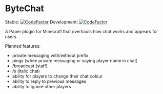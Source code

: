 # ByteChat
Stable: [![CodeFactor](https://www.codefactor.io/repository/github/ppgome/bytechat/badge)](https://www.codefactor.io/repository/github/ppgome/bytechat) Development: [![CodeFactor](https://www.codefactor.io/repository/github/ppgome/bytechat/badge/development)](https://www.codefactor.io/repository/github/ppgome/bytechat/overview/development)

A Paper plugin for Minecraft that overhauls how chat works and appears for users.

Planned features:
- private messaging with/without prefix
- pings (when private messaging or saying player name in chat)
- /broadcast (staff)
- /s (italic chat)
- ability for players to change their chat colour
- ability to reply to previous messages
- ability to ignore other players
